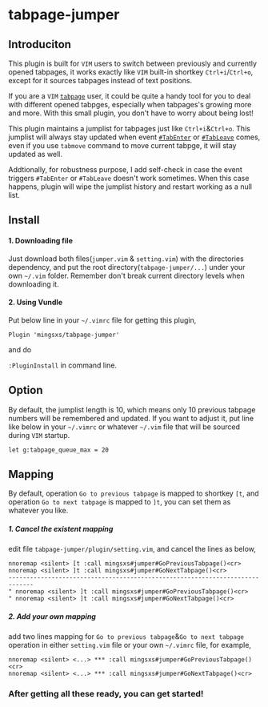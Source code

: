 # tabpage-jumper

## Introduciton

This plugin is built for `VIM` users to switch between previously and currently opened tabpages, it works exactly like `VIM` built-in shortkey `Ctrl+i`/`Ctrl+o`, except for it sources tabpages instead of text positions.     
    
If you are a `VIM` [`tabpage`](http://vimdoc.sourceforge.net/htmldoc/tabpage.html) user, it could be quite a handy tool for you to deal with different opened tabpges, especially when tabpages's growing more and more. With this small plugin, you don't have to worry about being lost!    
    
This plugin maintains a jumplist for tabpages just like `Ctrl+i`&`Ctrl+o`. This jumplist will always stay updated when event [`#TabEnter`](http://vimdoc.sourceforge.net/htmldoc/autocmd.html#TabEnter) or [`#TabLeave`](http://vimdoc.sourceforge.net/htmldoc/autocmd.html#TabLeave) comes, even if you use `tabmove` command to move current tabpge, it will stay updated as well.  
    
Addtionally, for robustness purpose, I add self-check in case the event triggers `#TabEnter` or `#TabLeave` doesn't work sometimes. When this case happens, plugin will wipe the jumplist history and restart working as a null list.   

## Install
#### 1. Downloading file
Just download both files(`jumper.vim` & `setting.vim`) with the directories dependency, and put the root directory(`tabpage-jumper/...`) under your own `~/.vim` folder. Remember don't break current directory levels when downloading it.

#### 2. Using Vundle
Put below line in your `~/.vimrc` file for getting this plugin,  

`Plugin 'mingsxs/tabpage-jumper'`    

and do   

`:PluginInstall` in command line.   


## Option
By default, the jumplist length is 10, which means only 10 previous tabpage numbers will be remembered and updated. If you want to adjust it, put line like below in your `~/.vimrc` or whatever `~/.vim` file that will be sourced during `VIM` startup.  

`let g:tabpage_queue_max = 20`    


## Mapping
By default, operation `Go to previous tabpage` is mapped to shortkey `[t`, and operation `Go to next tabpage` is mapped to `]t`, you can set them as whatever you like.   

##### 1. Cancel the existent mapping
edit file `tabpage-jumper/plugin/setting.vim`, and cancel the lines as below,   

```
nnoremap <silent> [t :call mingsxs#jumper#GoPreviousTabpage()<cr>     
nnoremap <silent> ]t :call mingsxs#jumper#GoNextTabpage()<cr>     
-----------------------------------------------------------------------------     
" nnoremap <silent> ]t :call mingsxs#jumper#GoPreviousTabpage()<cr>    
" nnoremap <silent> ]t :call mingsxs#jumper#GoNextTabpage()<cr>     
```


##### 2. Add your own mapping
add two lines mapping for `Go to previous tabpage`&`Go to next tabpage` operation in either `setting.vim` file or your own `~/.vimrc` file, for example,   

```
nnoremap <silent> <...> *** :call mingsxs#jumper#GoPreviousTabpage()<cr>    
nnoremap <silent> <...> *** :call mingsxs#jumper#GoNextTabpage()<cr>    
```
  
### After getting all these ready, you can get started!
